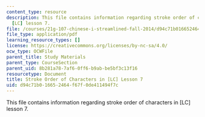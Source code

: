 ```yaml
---
content_type: resource
description: This file contains information regarding stroke order of characters in
  [LC] lesson 7.
file: /courses/21g-107-chinese-i-streamlined-fall-2014/d94c71b016652464f67f0de411494f7c_MIT21G_107F14_Chars7_SO.pdf
file_type: application/pdf
learning_resource_types: []
license: https://creativecommons.org/licenses/by-nc-sa/4.0/
ocw_type: OCWFile
parent_title: Study Materials
parent_type: CourseSection
parent_uid: 8b281a78-7af6-0ff6-b9ab-be5bf3c13f16
resourcetype: Document
title: Stroke Order of Characters in [LC] Lesson 7
uid: d94c71b0-1665-2464-f67f-0de411494f7c
---
```

This file contains information regarding stroke order of characters in [LC] lesson 7.